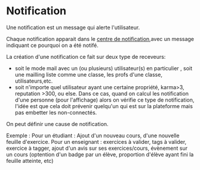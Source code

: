 #  Notification

Une notification est un message qui alerte l'utilisateur.

Chaque notification apparait dans le [centre de notification](centredenotification.md),avec un message indiquant ce pourquoi on a été notifé.

La création d'une notification ce fait sur deux type de receveurs:
- soit le mode mail avec  un (ou plusieurs) utilisateur(s) en particulier , soit une mailling liste comme  une classe, les profs d'une classe, utilisateurs,etc.
- soit n'importe quel utilisateur ayant une certaine propriété, karma>3, reputation >300, ou else. Dans ce cas, quand on calcul les notification d'une personne (pour l'affichage) alors on vérifie ce type de notification, l'idée est que cela doit prévenir quelqu'un qui est sur la plateforme mais pas embetter les non-connectés.


On peut définir une cause de notification.


Exemple :
Pour un étudiant : Ajout d'un nouveau cours, d'une nouvelle feuille d'exercice.
Pour un enseignant : exercices à valider, tags à valider, exercice à tagger, ajout d'un avis sur ses exercices/cours, évènement sur un cours (optention d'un badge par un élève, proportion d'élève ayant fini la feuille atteinte, etc)


<!---
Author : Hugo
Validator : Jordan
-->

